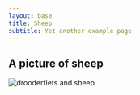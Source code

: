 ```yaml
---
layout: base
title: Sheep
subtitle: Yet another example page
---
```

## A picture of sheep

![drooderfiets and sheep](/examples/images/local/sheep.jpg)

